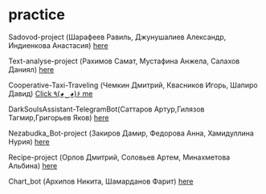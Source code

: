 ﻿# practice

Sadovod-project (Шарафеев Равиль, Джунушалиев Александр, Индиенкова Анастасия) [here](/Sadovod.md)

Text-analyse-project (Рахимов Самат, Мустафина Анжела, Салахов Даниял) [here](/SADTeam.md)

Cooperative-Taxi-Traveling (Чемкин Дмитрий, Квасников Игорь, Шапиро Давид) [Click ٩(◕‿◕)۶ me](/CTTTeam.md)

DarkSoulsAssistant-TelegramBot(Саттаров Артур,Гилязов Тагмир,Григорьев Яков) [here](/DSAssistant.md)

Nezabudka_Bot-project (Закиров Дамир, Федорова Анна, Хамидуллина Нурия) [here](/Nezabudka_Bot.md)

Recipe-project (Орлов Дмитрий, Соловьев Артем, Минахметова Альбина) [here](/RecipeTeam.md)

Chart_bot (Архипов Никита, Шамарданов Фарит) [here](/Chart_bot.md)
